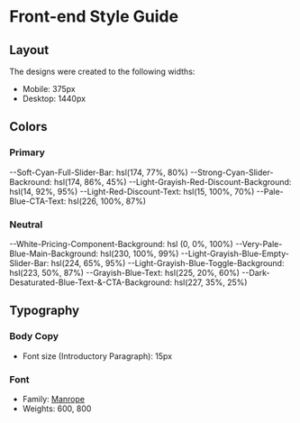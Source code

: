 # Front-end Style Guide

## Layout

The designs were created to the following widths:

- Mobile: 375px
- Desktop: 1440px

## Colors

### Primary

--Soft-Cyan-Full-Slider-Bar: hsl(174, 77%, 80%)
--Strong-Cyan-Slider-Backround: hsl(174, 86%, 45%)
--Light-Grayish-Red-Discount-Background: hsl(14, 92%, 95%)
--Light-Red-Discount-Text: hsl(15, 100%, 70%)
--Pale-Blue-CTA-Text: hsl(226, 100%, 87%)

### Neutral

--White-Pricing-Component-Background: hsl (0, 0%, 100%)
--Very-Pale-Blue-Main-Background: hsl(230, 100%, 99%)
--Light-Grayish-Blue-Empty-Slider-Bar: hsl(224, 65%, 95%)
--Light-Grayish-Blue-Toggle-Background: hsl(223, 50%, 87%)
--Grayish-Blue-Text: hsl(225, 20%, 60%)
--Dark-Desaturated-Blue-Text-&-CTA-Background: hsl(227, 35%, 25%)

## Typography

### Body Copy

- Font size (Introductory Paragraph): 15px

### Font

- Family: [Manrope](https://fonts.google.com/specimen/Manrope)
- Weights: 600, 800
